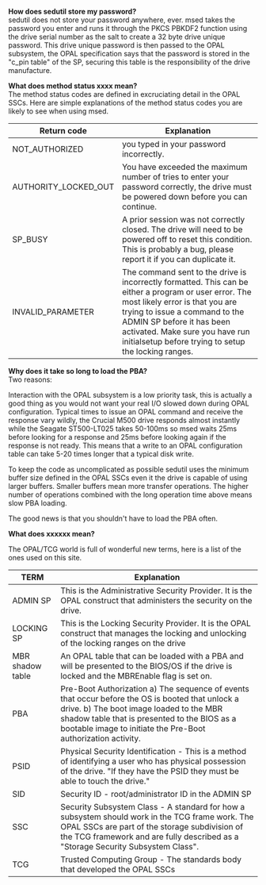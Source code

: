 **How does sedutil store my password?**   
sedutil does not store your password anywhere, ever.  msed takes the password you enter and runs it through the PKCS PBKDF2 function using the drive serial number as the salt to create a 32 byte drive unique password.  This drive unique password is then passed to the OPAL subsystem, the OPAL specification says that the password is stored in the "c_pin table" of the SP,  securing this table is the responsibility of the drive manufacture.  

**What does method status xxxx mean?**   
The method status codes are defined in excruciating detail in the OPAL SSCs.  Here are simple explanations of the method status codes you are likely to see when using msed.  
  
Return code | Explanation
------------ | -----------
NOT_AUTHORIZED | you typed in your password incorrectly.
AUTHORITY_LOCKED_OUT | You have exceeded the maximum number of tries to enter your password correctly, the drive must be powered down before you can continue.
SP_BUSY | A prior session was not correctly closed.  The drive will need to be powered off to reset this condition. This is probably a bug, please report it if you can duplicate it.
INVALID_PARAMETER | The command sent to the drive is incorrectly formatted.  This can be either a program or user error.  The most likely error is that you are trying to issue a command to the ADMIN SP before it has been activated.  Make sure you have run initialsetup before trying to setup the locking ranges.

**Why does it take so long to load the PBA?**  
Two reasons:

Interaction with the OPAL subsystem is a low priority task, this is actually a good thing as you would not want your real I/O slowed down during OPAL configuration.  Typical times to issue an OPAL command and receive the response vary wildly, the Crucial M500 drive responds almost instantly while the Seagate ST500-LT025 takes 50-100ms  so msed waits 25ms before looking for a response and 25ms before looking again if the response is not ready. This means that a write to an OPAL configuration table can take 5-20 times longer that a typical disk write.

To keep the code as uncomplicated as possible sedutil uses the minimum buffer size defined in the OPAL SSCs even it the drive is capable of using larger buffers. Smaller buffers mean more transfer operations.  The higher number of operations combined with the long operation time above means slow PBA loading.

The good news is that you shouldn't have to load the PBA often.  

**What does xxxxxx mean?**  

The OPAL/TCG world is full of wonderful new terms, here is a list of the ones used on this site.

TERM | Explanation 
---- | -----------
ADMIN SP | This is the Administrative Security Provider.  It is the OPAL construct that administers the security on the drive.  
LOCKING SP | This is the Locking Security Provider.  It is the OPAL construct that manages the locking and unlocking of the locking ranges on the drive 
MBR shadow table | An OPAL table that can be loaded with a PBA and will be presented to the BIOS/OS if the drive is locked and the MBREnable flag is set on.  
 PBA | Pre-Boot Authorization a) The sequence of events that occur before the OS is booted that unlock a drive. b) The boot image loaded to the MBR shadow table that is presented to the BIOS as a bootable image to initiate the Pre-Boot authorization activity.
PSID | Physical Security Identification - This is a method of identifying a user who has physical possession of the drive.  "If they have the PSID they must be able to touch the drive."
SID | Security ID - root/administrator ID in the ADMIN SP
SSC | Security Subsystem Class - A standard for how a subsystem should work in the TCG frame work.  The OPAL SSCs are part of the storage subdivision of the TCG framework and are fully described as a "Storage Security Subsystem Class".
TCG | Trusted Computing Group  - The standards body that developed the OPAL SSCs